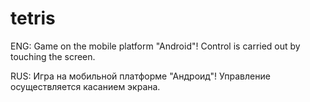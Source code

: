 # tetris
ENG:
Game on the mobile platform "Android"!
Control is carried out by touching the screen.

RUS:
Игра на мобильной платформе "Андроид"!
Управление осуществляется касанием экрана. 
